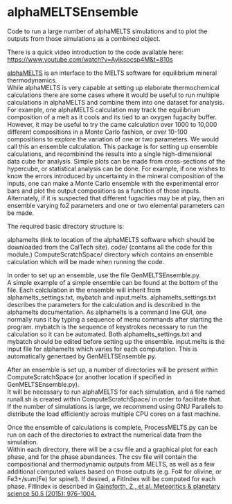 # alphaMELTSEnsemble
Code to run a large number of alphaMELTS simulations and to plot the outputs from those simulations as a combined object.

There is a quick video introduction to the code available here:  https://www.youtube.com/watch?v=AyIksocsp4M&t=810s

[alphaMELTS](https://magmasource.caltech.edu/alphameltys/) is an interface to the MELTS software for equilibrium mineral thermodynamics.  
While alphaMELTS is very capable at setting up elaborate thermochemical calculations there are some cases where it would be useful to run multiple calculations in alphaMELTS and combine them into one dataset for analysis.
For example, one alphaMELTS calculation may track the equilibrium composition of a melt as it cools and its tied to an oxygen fugacity buffer.
However, it may be useful to try the came calculation over 1000 to 10,000 different compositions in a Monte Carlo fashion, or over 10-100 compositions to explore the variation of one or two parameters.
We would call this an ensemble calculation.
This package is for setting up ensemble calculations, and recombinind the results into a single high-dimensional data cube for analysis.
Simple plots can be made from cross-sections of the hypercube, or statistical analysis can be done.
For example, if one wishes to know the errors introduced by uncertainty in the mineral composition of the inputs, one can make a Monte Carlo ensemble with the experimental error bars and plot the output compositions as a function of those inputs.
Alternately, if it is suspected that different fugacities may be at play, then an ensemble varying fo2 parameters and one or two elemental parameters can be made.

The required basic directory structure is:

alphamelts (link to location of the alphaMELTS software which should be downloaded from the CalTech site).
code/ (contains all the code for this module.)
ComputeScratchSpace/ directory which contains an ensemble calculation which will be made when running the code.

In order to set up an ensemble, use the file GenMELTSEnsemble.py.  
A simple example of a simple ensemble can be found at the bottom of the file.
Each calclulation in the ensemble will inherit from alphamelts_settings.txt, mybatch and input.melts.
alphamelts_settings.txt describes the parameters for the calculation and is described in the alphamelts documentation.
As alphamelts is a command line GUI, one normally runs it by typing a sequence of menu commands after starting the program.
mybatch is the sequence of keystrokes necessary to run the calculation so it can be automated.
Both alphamelts_settings.txt and mybatch should be edited before setting up the ensemble.
input.melts is the input file for alphamelts which varies for each computation.  This is automatically genertaed by GenMELTSEnsemble.py.

After an ensemble is set up, a number of directories will be present within ComputeScratchSpace (or another location if specified in GenMELTSEnsemble.py).  
It will be necessary to run alphaMELTS for each simulation, and a file named runall.sh is created within ComputeScratchSpace/ in order to facilitate that.
If the number of simulations is large, we recommend using GNU Parallels to distribute the load efficiently across multiple CPU cores on a fast machine.

Once the ensemble of calculations is complete, ProcessMELTS.py can be run on each of the directories to extract the numerical data from the simulation.  
Within each directory, there will be a csv file and a graphical plot for each phase, and for the phase abundances.
The csv file will contain the compositional and thermodynamic outputs from MELTS, as well as a few additional computed values based on those outputs (e.g. Fo# for olivine, or Fe3+/sum(Fe) for spinel).
If desired, a FitIndex will be computed for each phase.
FitIndex is described in [Gainsforth, Z., et al. Meteoritics & planetary science 50.5 (2015): 976-1004.](https://doi.org/10.1111/maps.12445)

